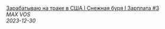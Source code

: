 <!--2023-12-30 18:10:35-->
<div class="yb">
  <a class="nodecor" href="/posts.html?rabota/zarabatyvaju_na_trake_v_ssha_i_snejnaya_burya_i_zarplata_3">
    <img class="preview" data-videoid="w0s-kDV2e78" src="https://i4.ytimg.com/vi/w0s-kDV2e78/hqdefault.jpg" align="middle" alt="">
  </a>
  <div class="inlbl text">
    <a class="nodecor" href="/posts.html?rabota/zarabatyvaju_na_trake_v_ssha_i_snejnaya_burya_i_zarplata_3">Зарабатываю на траке в США I Снежная буря I Зарплата #3</a><br>
    <i class="smaller2">MAX VOS</i><br>
    <i class="smaller3">2023-12-30</i>
  </div>
</div>
